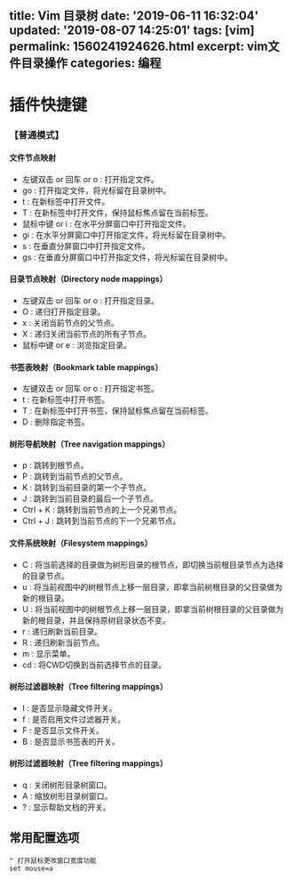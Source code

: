 title: Vim 目录树
date: '2019-06-11 16:32:04'
updated: '2019-08-07 14:25:01'
tags: [vim]
permalink: 1560241924626.html
excerpt: vim文件目录操作
categories: 编程
---
# 插件快捷键
### 【普通模式】

#### 文件节点映射

- 左键双击 or 回车 or o : 打开指定文件。
-  go                              : 打开指定文件，将光标留在目录树中。
-  t                                 : 在新标签中打开文件。
-  T                                : 在新标签中打开文件，保持鼠标焦点留在当前标签。
-  鼠标中键 or i              : 在水平分屏窗口中打开指定文件。
-  gi                               : 在水平分屏窗口中打开指定文件，将光标留在目录树中。
-  s                                : 在垂直分屏窗口中打开指定文件。
-  gs                              : 在垂直分屏窗口中打开指定文件，将光标留在目录树中。


#### 目录节点映射（Directory node mappings）

- 左键双击 or 回车 or o : 打开指定目录。
- O                                : 递归打开指定目录。
- x                                 : 关闭当前节点的父节点。
- X                                : 递归关闭当前节点的所有子节点。
- 鼠标中键 or e              : 浏览指定目录。

#### 书签表映射（Bookmark table mappings）

- 左键双击 or 回车 or o : 打开指定书签。
-  t                                 : 在新标签中打开书签。
-  T                                : 在新标签中打开书签，保持鼠标焦点留在当前标签。
-  D                                : 删除指定书签。

#### 树形导航映射（Tree navigation mappings）

- p                                : 跳转到根节点。
- P                                : 跳转到当前节点的父节点。
- K                                : 跳转到当前目录的第一个子节点。
- J                                 : 跳转到当前目录的最后一个子节点。
- Ctrl + K                     : 跳转到当前节点的上一个兄弟节点。 
- Ctrl + J                      : 跳转到当前节点的下一个兄弟节点。

####  文件系统映射（Filesystem mappings）

- C                                : 将当前选择的目录做为树形目录的根节点，即切换当前根目录节点为选择的目录节点。
- u                                 : 将当前视图中的树根节点上移一层目录，即拿当前树根目录的父目录做为新的根目录。
- U                                : 将当前视图中的树根节点上移一层目录，即拿当前树根目录的父目录做为新的根目录，并且保持原树目录状态不变。
- r                                  : 递归刷新当前目录。
- R                                : 递归刷新当前节点。
- m                                :  显示菜单。
- cd                               : 将CWD切换到当前选择节点的目录。

####  树形过滤器映射（Tree filtering mappings）
- I                                 : 是否显示隐藏文件开关。
-  f                                 : 是否启用文件过滤器开关。
-  F                                 : 是否显示文件开关。
-  B                                : 是否显示书签表的开关。


#### 树形过滤器映射（Tree filtering mappings）

- q                                 : 关闭树形目录树窗口。
- A                                 : 缩放树形目录树窗口。
- ?                                  : 显示帮助文档的开关。




##   常用配置选项

```
" 打开鼠标更改窗口宽度功能
set mouse=a
```